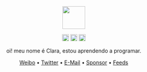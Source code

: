<div align="center">
  <br>
  <br>
  <br>
  <br>
  <br>
    <img src="https://64.media.tumblr.com/b9e5703710162e505afe2b495ad703d2/e4f8c035f1add387-05/s75x75_c1/15280590b566c4724652766bd388d50f101eb6ea.gifv" width="60" height="60">
  <br>
  <p>
    <a href="http://weibo.com/pc175"><img width="18" height="18" src="https://raw.githubusercontent.com/jaywcjlove/jaywcjlove/master/imgs/weibo.svg?sanitize=true" /></a>
    <a href="https://twitter.com/jaywcjlove"><img width="18" height="18" src="https://raw.githubusercontent.com/jaywcjlove/jaywcjlove/master/imgs/twitter.svg?sanitize=true" /></a>
    <a href="mailto:kennyiseeyou@gmail.com"><img width="18" height="18" src="https://raw.githubusercontent.com/jaywcjlove/jaywcjlove/master/imgs/mail.svg?sanitize=true" /></a>
  </p>
 oi! meu nome é Clara, estou aprendendo a programar.
  <p>
    <a href="http://weibo.com/pc175">Weibo</a> • 
    <a href="https://twitter.com/jaywcjlove">Twitter</a> • 
    <a href="mailto:kennyiseeyou@gmail.com">E-Mail</a> • 
    <a href="https://jaywcjlove.github.io/#/sponsor">Sponsor</a> • 
    <a href="https://wangchujiang.com/quick-rss/feeds/">Feeds</a>
  </p>
  <br>
  <br>
  <br>
  
  
